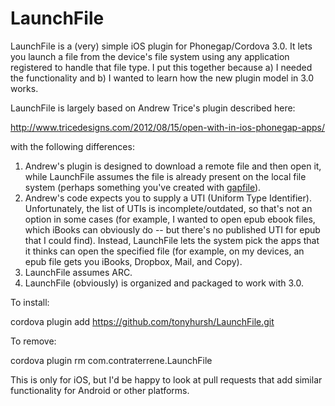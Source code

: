 LaunchFile
==========

LaunchFile is a (very) simple iOS plugin for Phonegap/Cordova 3.0. It lets you launch a file from the device's file system using any application registered to handle that file type. I put this together because a) I needed the functionality and b) I wanted to learn how the new plugin model in 3.0 works.

LaunchFile is largely based on Andrew Trice's plugin described here: 

<http://www.tricedesigns.com/2012/08/15/open-with-in-ios-phonegap-apps/> 

with the following differences:

1. Andrew's plugin is designed to download a remote file and then open it, while LaunchFile assumes the file is already present on the local file system (perhaps something you've created with [gapfile](https://github.com/tonyhursh/gapfile "Gapfile")).
2. Andrew's code expects you to supply a UTI (Uniform Type Identifier). Unfortunately, the list of UTIs is incomplete/outdated, so that's not an option in some cases (for example, I wanted to open epub ebook files, which iBooks can obviously do -- but there's no published UTI for epub that I could find). Instead, LaunchFile lets the system pick the apps that it thinks can open the specified file (for example, on my devices, an epub file gets you iBooks, Dropbox, Mail, and Copy).
3. LaunchFile assumes ARC.
4. LaunchFile (obviously) is organized and packaged to work with 3.0.

To install:

cordova plugin add https://github.com/tonyhursh/LaunchFile.git

To remove:

cordova plugin rm com.contraterrene.LaunchFile

This is only for iOS, but I'd be happy to look at pull requests that add similar functionality for Android or other platforms.






